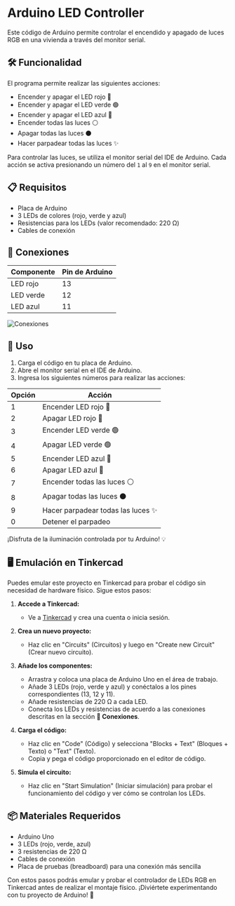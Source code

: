 # Arduino LED Controller

Este código de Arduino permite controlar el encendido y apagado de luces RGB en una vivienda a través del monitor serial.

## 🛠️ Funcionalidad

El programa permite realizar las siguientes acciones:

- Encender y apagar el LED rojo 🔴
- Encender y apagar el LED verde 🟢
- Encender y apagar el LED azul 🔵
- Encender todas las luces ⚪
- Apagar todas las luces ⚫
- Hacer parpadear todas las luces ✨

Para controlar las luces, se utiliza el monitor serial del IDE de Arduino. Cada acción se activa presionando un número del `1` al `9` en el monitor serial.

## 📋 Requisitos

- Placa de Arduino
- 3 LEDs de colores (rojo, verde y azul)
- Resistencias para los LEDs (valor recomendado: 220 Ω)
- Cables de conexión

## 🔌 Conexiones

| Componente | Pin de Arduino |
|------------|----------------|
| LED rojo   | 13             |
| LED verde  | 12             |
| LED azul   | 11             |


![Conexiones](https://github.com/user-attachments/assets/d575a196-3892-4015-98ac-ee232785bbfe)

## 🚀 Uso

1. Carga el código en tu placa de Arduino.
2. Abre el monitor serial en el IDE de Arduino.
3. Ingresa los siguientes números para realizar las acciones:

| Opción | Acción                         |
|--------|--------------------------------|
| 1      | Encender LED rojo 🔴           |
| 2      | Apagar LED rojo 🔴             |
| 3      | Encender LED verde 🟢          |
| 4      | Apagar LED verde 🟢            |
| 5      | Encender LED azul 🔵           |
| 6      | Apagar LED azul 🔵             |
| 7      | Encender todas las luces ⚪     |
| 8      | Apagar todas las luces ⚫       |
| 9      | Hacer parpadear todas las luces ✨ |
| 0      | Detener el parpadeo            |

¡Disfruta de la iluminación controlada por tu Arduino! 💡

## 🖥️ Emulación en Tinkercad

Puedes emular este proyecto en Tinkercad para probar el código sin necesidad de hardware físico. Sigue estos pasos:

1. **Accede a Tinkercad:**
   - Ve a [Tinkercad](https://www.tinkercad.com) y crea una cuenta o inicia sesión.

2. **Crea un nuevo proyecto:**
   - Haz clic en "Circuits" (Circuitos) y luego en "Create new Circuit" (Crear nuevo circuito).

3. **Añade los componentes:**
   - Arrastra y coloca una placa de Arduino Uno en el área de trabajo.
   - Añade 3 LEDs (rojo, verde y azul) y conéctalos a los pines correspondientes (13, 12 y 11).
   - Añade resistencias de 220 Ω a cada LED.
   - Conecta los LEDs y resistencias de acuerdo a las conexiones descritas en la sección **🔌 Conexiones**.

4. **Carga el código:**
   - Haz clic en "Code" (Código) y selecciona "Blocks + Text" (Bloques + Texto) o "Text" (Texto).
   - Copia y pega el código proporcionado en el editor de código.

5. **Simula el circuito:**
   - Haz clic en "Start Simulation" (Iniciar simulación) para probar el funcionamiento del código y ver cómo se controlan los LEDs.

## 📦 Materiales Requeridos

- Arduino Uno
- 3 LEDs (rojo, verde, azul)
- 3 resistencias de 220 Ω
- Cables de conexión
- Placa de pruebas (breadboard) para una conexión más sencilla

Con estos pasos podrás emular y probar el controlador de LEDs RGB en Tinkercad antes de realizar el montaje físico. ¡Diviértete experimentando con tu proyecto de Arduino! 🚀
